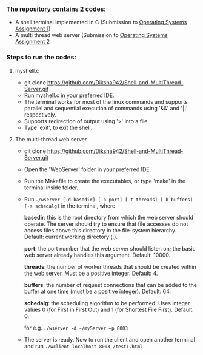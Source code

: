 ### The repository contains 2 codes:
- A shell terminal implemented in C (Submission to [Operating Systems Assignment 1](https://vnit.ac.in/cse/index.php/oslab2/))
- A multi thread web server (Submission to [Operating Systems Assignment 2](https://vnit.ac.in/cse/index.php/OSlabwebserver/)

### Steps to run the codes:
1. myshell.c  
    - git clone https://github.com/Diksha942/Shell-and-MultiThread-Server.git 
    - Run myshell.c in your preferred IDE.
    - The terminal works for most of the linux commands and supports parallel and sequential execution of commands using '&&' and '||' respectively.
    - Supports redirection of output using '>' into a file.
    - Type 'exit', to exit the shell.

2. The multi-thread web server
    - git clone https://github.com/Diksha942/Shell-and-MultiThread-Server.git
    - Open the 'WebServer' folder in your preferred IDE.
    - Run the Makefile to create the executables, or type 'make' in the terminal inside folder.
    - Run 
    `./wserver [-d basedir] [-p port] [-t threads] [-b buffers] [-s schedalg]` 
    in the terminal, where
    
        **basedir**: this is the root directory from which the web server should operate. The server should try to ensure that file accesses do not access files above this directory in the file-system hierarchy. Default: current working directory (.).

        **port**: the port number that the web server should listen on; the basic web server already handles this argument. Default: 10000. 

        **threads**: the number of worker threads that should be created within the web server. Must be a positive integer. Default: 4.

        **buffers**: the number of request connections that can be added to the buffer at one time (must be a positive integer). Default: 64.

        **schedalg**: the scheduling algorithm to be performed. Uses integer values 0 (for First in First Out) and 1 (for Shortest File First). Default: 0.
        
        for e.g. `./wserver -d ~/myServer –p 8003`
        
    - The server is ready. Now to run the client and open another terminal and run
    `./wclient localhost 8003 /test1.html`
